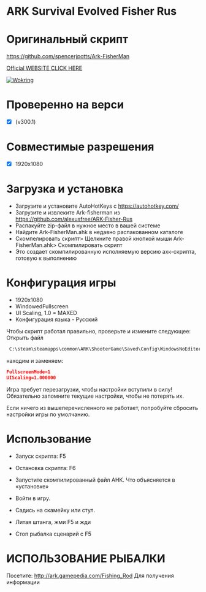 # ARK Survival Evolved Fisher Rus


# Оригинальный скрипт
https://github.com/spencerjpotts/Ark-FisherMan

[Official WEBSITE CLICK HERE](https://www.ark-fishing-script.org/)

[![Wokring](https://img.youtube.com/vi/bXqh7yuM1sk/0.jpg)](https://www.youtube.com/watch?v=bXqh7yuM1sk&feature=youtu.be)
# Проверенно на верси
- [x] (v300.1)

# Совместимые разрешения
- [x] 1920x1080

# Загрузка и установка
- Загрузите и установите AutoHotKeys с https://autohotkey.com/
- Загрузите и извлеките Ark-fisherman из https://github.com/alexusfree/ARK-Fisher-Rus
- Распакуйте zip-файл в нужное место в вашей системе
- Найдите Ark-FisherMan.ahk в недавно распакованном каталоге
- Скомпелировать скрипт> Щелкните правой кнопкой мыши Ark-FisherMan.ahk> Скомпилировать скрипт
- Это создает скомпилированную исполняемую версию ахк-скрипта, готовую к выполнению

# Конфигурация игры
- 1920x1080 
- WindowedFullscreen
- UI Scaling, 1.0 = MAXED
- Конфигурация языка - Русский

Чтобы скрипт работал правильно, проверьте и измените следующее:
Открыть файл 
```cmd
 C:\steam\steamapps\common\ARK\ShooterGame\Saved\Config\WindowsNoEditor\GameUserSettings.ini
```
находим и заменяем:
```json
FullscreenMode=1
UIScaling=1.000000
```
Игра требует перезагрузки, чтобы настройки вступили в силу!
Обязательно запомните текущие настройки, чтобы не потерять их.

Если ничего из вышеперечисленного не работает, попробуйте сбросить настройки игры по умолчанию.

# Использование
- Запуск скрипта: F5
- Остановка скрипта: F6

- Запустите скомпилированный файл AHK. Что объясняется в «установке»
- Войти в игру.
- Садись на скамейку или стул.
- Литая штанга, жми F5 и жди
- Стоп рыбалка сценарий с F5



# ИСПОЛЬЗОВАНИЕ РЫБАЛКИ
Посетите: http://ark.gamepedia.com/Fishing_Rod Для получения информации

